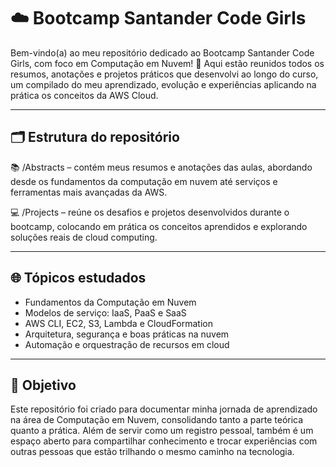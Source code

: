 # ☁️ Bootcamp Santander Code Girls
Bem-vindo(a) ao meu repositório dedicado ao Bootcamp Santander Code Girls, com foco em Computação em Nuvem! 🚀
Aqui estão reunidos todos os resumos, anotações e projetos práticos que desenvolvi ao longo do curso, um compilado do meu aprendizado, evolução e experiências aplicando na prática os conceitos da AWS Cloud.

---

## 🗂 Estrutura do repositório

📚 /Abstracts – contém meus resumos e anotações das aulas, abordando desde os fundamentos da computação em nuvem até serviços e ferramentas mais avançadas da AWS.

💻 /Projects – reúne os desafios e projetos desenvolvidos durante o bootcamp, colocando em prática os conceitos aprendidos e explorando soluções reais de cloud computing.

---

## 🌐 Tópicos estudados
- Fundamentos da Computação em Nuvem
- Modelos de serviço: IaaS, PaaS e SaaS
- AWS CLI, EC2, S3, Lambda e CloudFormation
- Arquitetura, segurança e boas práticas na nuvem
- Automação e orquestração de recursos em cloud

---

## 🎯 Objetivo
Este repositório foi criado para documentar minha jornada de aprendizado na área de Computação em Nuvem, consolidando tanto a parte teórica quanto a prática.
Além de servir como um registro pessoal, também é um espaço aberto para compartilhar conhecimento e trocar experiências com outras pessoas que estão trilhando o mesmo caminho na tecnologia.

